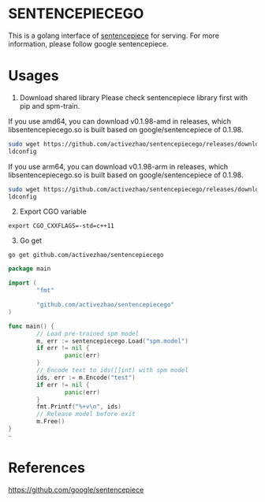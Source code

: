 # SENTENCEPIECEGO
This is a golang interface of [sentencepiece](https://github.com/google/sentencepiece) for serving. For more information, please follow google sentencepiece.

# Usages
1. Download shared library
Please check sentencepiece library first with pip and spm-train. 

If you use amd64, you can download v0.1.98-amd in releases, which libsentencepiecego.so is built based on google/sentencepiece of 0.1.98.
```bash
sudo wget https://github.com/activezhao/sentencepiecego/releases/download/v0.1.98-amd/libsentencepiecego.so -P /usr/local/lib/
ldconfig
```
If you use arm64, you can download v0.1.98-arm in releases, which libsentencepiecego.so is built based on google/sentencepiece of 0.1.98.
```bash
sudo wget https://github.com/activezhao/sentencepiecego/releases/download/v0.1.98-arm/libsentencepiecego.so -P /usr/local/lib/
ldconfig
```
2. Export CGO variable
```
export CGO_CXXFLAGS=-std=c++11
```
3. Go get
```
go get github.com/activezhao/sentencepiecego
```

```go
package main

import (
        "fmt"

        "github.com/activezhao/sentencepiecego"
)

func main() {
        // Load pre-trained spm model
        m, err := sentencepiecego.Load("spm.model")
        if err != nil {
                panic(err)
        }
        // Encode text to ids([]int) with spm model
        ids, err := m.Encode("test")
        if err != nil {
                panic(err)
        }
        fmt.Printf("%+v\n", ids)
        // Release model before exit
        m.Free()
}
~
```

# References
https://github.com/google/sentencepiece
